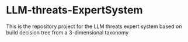 # LLM-threats-ExpertSystem
This is the repository project for the LLM threats expert system based on build decision tree from a 3-dimensional taxonomy
